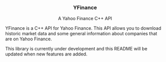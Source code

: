 <p align="center">
  <h3 align="center">YFinance</h3>
  <p align="center">
    A Yahoo Finance C++ API
  </p>
</p>

YFinance is a C++ API for Yahoo Finance. This API allows you to download historic market data and some general information about companies that are on Yahoo Finance. 

This library is currently under development and this README will be updated when new features are added. 

